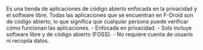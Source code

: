 Es una tienda de aplicaciones de código abierto enfocada en la privacidad y el software libre. Todas las aplicaciones que se encuentran en F-Droid son de código abierto, lo que significa que cualquier persona puede verificar cómo funcionan las aplicaciones.
    - Enfocada en privacidad.
    - Solo incluye software libre y de código abierto (FOSS).
    - No requiere cuenta de usuario ni recopila datos.